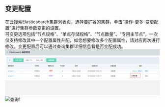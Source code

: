 ## 变更配置
在云搜索Elasticsearch集群列表页，选择要扩容的集群，单击“操作-更多-变更配置”进行集群参数变更的设置。</br>
可变更选项包括“节点规格”、“单点存储规格”、“节点数量”、“专用主节点”，一次仅支持修改其中一个配置属性升配，如您想要修改多个配置属性，请对应再次进行修改。变更配置后可以通过查询集群详细信息看是否变配成功。
 ![查询1](https://github.com/jdcloudcom/cn/blob/Elasticsearch/image/Internet-Middleware/JCS%20for%20Elasticsearch/变更ES-01.png)
 ![查询1](https://github.com/jdcloudcom/cn/blob/Elasticsearch/image/Internet-Middleware/JCS%20for%20Elasticsearch/CES11.png)
